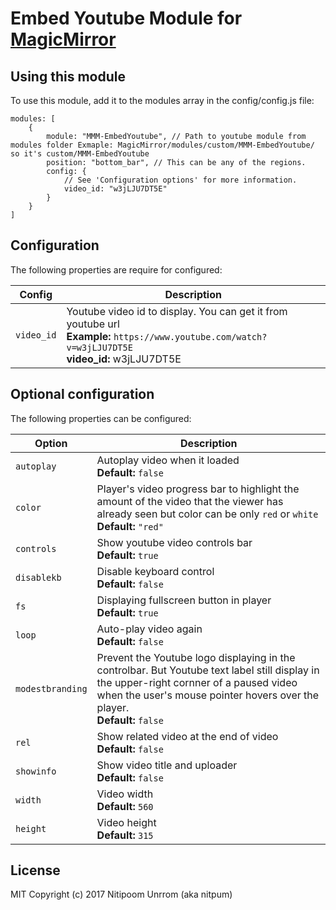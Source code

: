 # Embed Youtube Module for [MagicMirror](https://github.com/MichMich/MagicMirror)

## Using this module
To use this module, add it to the modules array in the config/config.js file:
```
modules: [
	{
		module: "MMM-EmbedYoutube", // Path to youtube module from modules folder Exmaple: MagicMirror/modules/custom/MMM-EmbedYoutube/ so it's custom/MMM-EmbedYoutube
		position: "bottom_bar",	// This can be any of the regions.
		config: {
			// See 'Configuration options' for more information.
			video_id: "w3jLJU7DT5E"
		}
	}
]
```
## Configuration
The following properties are require for configured:

| Config | Description
| ------ | ---------------------------------------------------------------------
| `video_id`| Youtube video id to display. You can get it from youtube url <br> **Example:** `https://www.youtube.com/watch?v=w3jLJU7DT5E` <br>**video_id:** w3jLJU7DT5E


## Optional configuration
The following properties can be configured:

| Option | Description
| ------ | ---------------------------------------------------------------------
| `autoplay` | Autoplay video when it loaded <br> **Default:** ``false``
| `color` | Player's video progress bar to highlight the amount of the video that the viewer has already seen but color can be only `red` or `white` <br> **Default:** ``"red"``
| `controls` | Show youtube video controls bar <br> **Default:** ``true``
| `disablekb` | Disable keyboard control <br> **Default:** ``false``
| `fs` | Displaying fullscreen button in player <br> **Default:** ``true``
| `loop` | Auto-play video again <br> **Default:** ``false``
| `modestbranding` | Prevent the Youtube logo displaying in the controlbar. But Youtube text label still display in the upper-right cornner of a paused video when the user's mouse pointer hovers over the player. <br> **Default:** ``false``
| `rel` | Show related video at the end of video <br> **Default:** ``false``
| `showinfo` | Show video title and uploader <br> **Default:** ``false``
| `width` | Video width <br> **Default:** ``560``
| `height` | Video height <br> **Default:** ``315``

## License
MIT Copyright (c) 2017 Nitipoom Unrrom (aka nitpum)